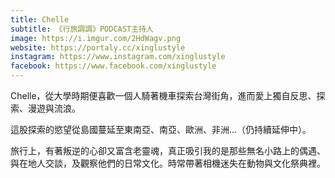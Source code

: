 ```yaml
---
title: Chelle
subtitle: 《行旅調調》PODCAST主持人
image: https://i.imgur.com/2HdWagv.png
website: https://portaly.cc/xinglustyle
instagram: https://www.instagram.com/xinglustyle
facebook: https://www.facebook.com/xinglustyle
---
```

Chelle，從大學時期便喜歡一個人騎著機車探索台灣街角，進而愛上獨自反思、探索、漫遊與流浪。

這股探索的慾望從島國蔓延至東南亞、南亞、歐洲、非洲…（仍持續延伸中）。

旅行上，有著叛逆的心卻又富含老靈魂，真正吸引我的是那些無名小路上的偶遇、與在地人交談，及觀察他們的日常文化。時常帶著相機迷失在動物與文化祭典裡。
